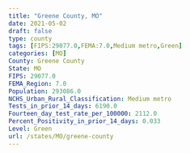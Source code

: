 ```yaml
---
title: "Greene County, MO"
date: 2021-05-02
draft: false
type: county
tags: [FIPS:29077.0,FEMA:7.0,Medium metro,Green]
categories: [MO]
County: Greene County
State: MO
FIPS: 29077.0
FEMA_Region: 7.0
Population: 293086.0
NCHS_Urban_Rural_Classification: Medium metro
Tests_in_prior_14_days: 6190.0
Fourteen_day_test_rate_per_100000: 2112.0
Percent_Positivity_in_prior_14_days: 0.033
Level: Green
url: /states/MO/greene-county
---
```



